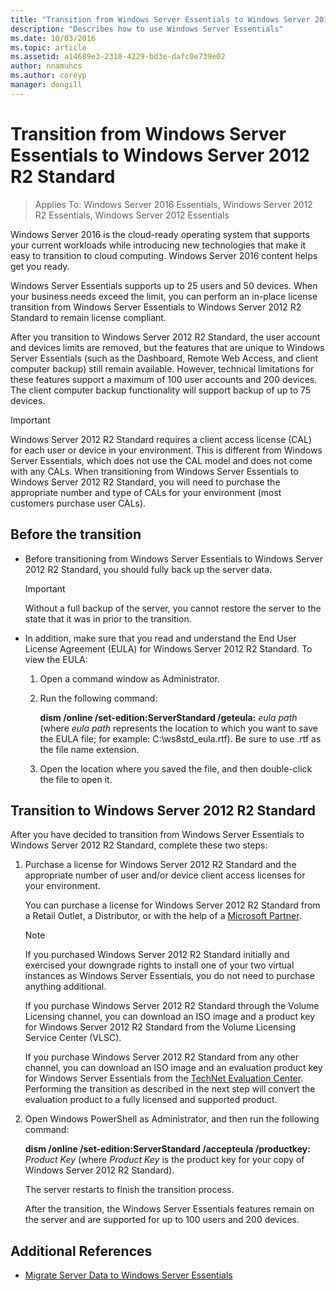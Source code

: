 ```yaml
---
title: "Transition from Windows Server Essentials to Windows Server 2012 R2 Standard"
description: "Describes how to use Windows Server Essentials"
ms.date: 10/03/2016
ms.topic: article
ms.assetid: a14689e3-2310-4229-bd3e-dafc0e739e02
author: nnamuhcs
ms.author: coreyp
manager: dongill
---
```


# Transition from Windows Server Essentials to Windows Server 2012 R2 Standard

>Applies To: Windows Server 2016 Essentials, Windows Server 2012 R2 Essentials, Windows Server 2012 Essentials

Windows Server 2016 is the cloud-ready operating system that supports your current workloads while introducing new technologies that make it easy to transition to cloud computing. Windows Server 2016 content helps get you ready.

 Windows Server Essentials supports up to 25 users and 50 devices. When your business needs exceed the limit, you can perform an in-place license transition from  Windows Server Essentials to  Windows Server 2012 R2 Standard to remain license compliant.

 After you transition to  Windows Server 2012 R2 Standard, the user account and devices limits are removed, but the features that are unique to  Windows Server Essentials (such as the Dashboard, Remote Web Access, and client computer backup) still remain available. However, technical limitations for these features support a maximum of 100 user accounts and 200 devices. The client computer backup functionality will support backup of up to 75 devices.

> [!IMPORTANT]
>   Windows Server 2012 R2 Standard requires a client access license (CAL) for each user or device in your environment. This is different from  Windows Server Essentials, which does not use the CAL model and does not come with any CALs. When transitioning from  Windows Server Essentials to  Windows Server 2012 R2 Standard, you will need to purchase the appropriate number and type of CALs for your environment (most customers purchase user CALs).

## Before the transition

-   Before transitioning from  Windows Server Essentials to  Windows Server 2012 R2 Standard, you should fully back up the server data.

    > [!IMPORTANT]
    >  Without a full backup of the server, you cannot restore the server to the state that it was in prior to the transition.

-   In addition, make sure that you read and understand the End User License Agreement (EULA) for  Windows Server 2012 R2 Standard. To view the EULA:

    1.  Open a command window as Administrator.

    2.  Run the following command:

         **dism /online /set-edition:ServerStandard /geteula:** *eula path* (where *eula path* represents the location to which you want to save the EULA file; for example: C:\ws8std_eula.rtf). Be sure to use .rtf as the file name extension.

    3.  Open the location where you saved the file, and then double-click the file to open it.

## Transition to  Windows Server 2012 R2 Standard
 After you have decided to transition from  Windows Server Essentials to  Windows Server 2012 R2 Standard, complete these two steps:

1. Purchase a license for  Windows Server 2012 R2 Standard and the appropriate number of user and/or device client access licenses for your environment.

    You can purchase a license for  Windows Server 2012 R2 Standard from a Retail Outlet, a Distributor, or with the help of a [Microsoft Partner](https://pinpoint.microsoft.com/SelectCulture.aspx).

   > [!NOTE]
   >  If you purchased  Windows Server 2012 R2 Standard initially and exercised your downgrade rights to install one of your two virtual instances as  Windows Server Essentials, you do not need to purchase anything additional.
   >
   >  If you purchase  Windows Server 2012 R2 Standard through the Volume Licensing channel, you can download an ISO image and a product key for  Windows Server 2012 R2 Standard from the Volume Licensing Service Center (VLSC).
   >
   >  If you purchase  Windows Server 2012 R2 Standard from any other channel, you can download an ISO image and an evaluation product key for  Windows Server Essentials from the [TechNet Evaluation Center](https://technet.microsoft.com/evalcenter/jj659306.aspx). Performing the transition as described in the next step will convert the evaluation product to a fully licensed and supported product.

2. Open Windows PowerShell as Administrator, and then run the following command:

    **dism /online /set-edition:ServerStandard /accepteula /productkey:** *Product Key* (where *Product Key* is the product key for your copy of  Windows Server 2012 R2 Standard).

    The server restarts to finish the transition process.

   After the transition, the  Windows Server Essentials features remain on the server and are supported for up to 100 users and 200 devices.

## Additional References


-   [Migrate Server Data to Windows Server Essentials](Migrate-Server-Data-to-Windows-Server-Essentials.md)

